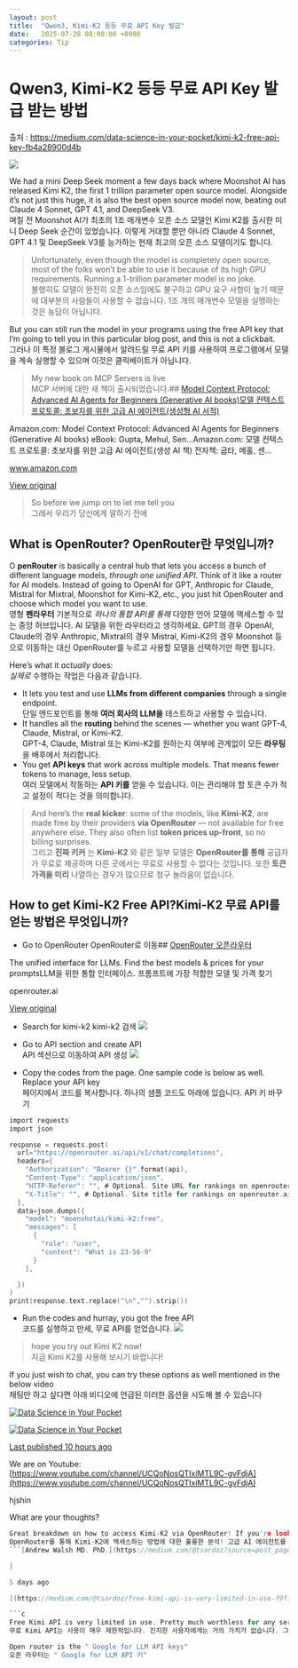 ```yaml
---
layout: post
title:  "Qwen3, Kimi-K2 등등 무료 API Key 발급"
date:   2025-07-28 08:00:00 +0900
categories: Tip
---
```


# Qwen3, Kimi-K2 등등 무료 API Key 발급 받는 방법

출처 : https://medium.com/data-science-in-your-pocket/kimi-k2-free-api-key-fb4a28900d4b


![](https://miro.medium.com/v2/resize:fit:640/format:webp/1*kmdPBm_FAzulvRDdztsP6Q.png)

We had a mini Deep Seek moment a few days back where Moonshot AI has released Kimi K2, the first 1 trillion parameter open source model. Alongside it’s not just this huge, it is also the best open source model now, beating out Claude 4 Sonnet, GPT 4.1, and DeepSeek V3.  
며칠 전 Moonshot AI가 최초의 1조 매개변수 오픈 소스 모델인 Kimi K2를 출시한 미니 Deep Seek 순간이 있었습니다. 이렇게 거대할 뿐만 아니라 Claude 4 Sonnet, GPT 4.1 및 DeepSeek V3를 능가하는 현재 최고의 오픈 소스 모델이기도 합니다.

> Unfortunately, even though the model is completely open source, most of the folks won’t be able to use it because of its high GPU requirements. Running a 1-trillion parameter model is no joke.  
> 불행히도 모델이 완전히 오픈 소스임에도 불구하고 GPU 요구 사항이 높기 때문에 대부분의 사람들이 사용할 수 없습니다. 1조 개의 매개변수 모델을 실행하는 것은 농담이 아닙니다.

But you can still run the model in your programs using the free API key that I’m going to tell you in this particular blog post, and this is not a clickbait.  
그러나 이 특정 블로그 게시물에서 알려드릴 무료 API 키를 사용하여 프로그램에서 모델을 계속 실행할 수 있으며 이것은 클릭베이트가 아닙니다.

> My new book on MCP Servers is live  
> MCP 서버에 대한 새 책이 출시되었습니다.## [Model Context Protocol: Advanced AI Agents for Beginners (Generative AI books)모델 컨텍스트 프로토콜: 초보자를 위한 고급 AI 에이전트(생성형 AI 서적)](https://www.amazon.com/gp/product/B0FCCF348X?source=post_page-----fb4a28900d4b---------------------------------------)

Amazon.com: Model Context Protocol: Advanced AI Agents for Beginners (Generative AI books) eBook: Gupta, Mehul, Sen…Amazon.com: 모델 컨텍스트 프로토콜: 초보자를 위한 고급 AI 에이전트(생성 AI 책) 전자책: 굽타, 메훌, 센...

www.amazon.com

[View original](https://www.amazon.com/gp/product/B0FCCF348X?source=post_page-----fb4a28900d4b---------------------------------------)

> So before we jump on to let me tell you  
> 그래서 우리가 당신에게 말하기 전에

## What is OpenRouter? OpenRouter란 무엇입니까?

O **penRouter** is basically a central hub that lets you access a bunch of different language models, *through one unified API*. Think of it like a router for AI models. Instead of going to OpenAI for GPT, Anthropic for Claude, Mistral for Mixtral, Moonshot for Kimi-K2, etc., you just hit OpenRouter and choose which model you want to use.  
영형 **펜라우터** 기본적으로 *하나의 통합 API를 통해* 다양한 언어 모델에 액세스할 수 있는 중앙 허브입니다. AI 모델을 위한 라우터라고 생각하세요. GPT의 경우 OpenAI, Claude의 경우 Anthropic, Mixtral의 경우 Mistral, Kimi-K2의 경우 Moonshot 등으로 이동하는 대신 OpenRouter를 누르고 사용할 모델을 선택하기만 하면 됩니다.

Here’s what it *actually* does:  
*실제로* 수행하는 작업은 다음과 같습니다.

- It lets you test and use **LLMs from different companies** through a single endpoint.  
	단일 엔드포인트를 통해 **여러 회사의 LLM을** 테스트하고 사용할 수 있습니다.
- It handles all the **routing** behind the scenes — whether you want GPT-4, Claude, Mistral, or Kimi-K2.  
	GPT-4, Claude, Mistral 또는 Kimi-K2를 원하는지 여부에 관계없이 모든 **라우팅** 을 배후에서 처리합니다.
- You get **API keys** that work across multiple models. That means fewer tokens to manage, less setup.  
	여러 모델에서 작동하는 **API 키를** 얻을 수 있습니다. 이는 관리해야 할 토큰 수가 적고 설정이 적다는 것을 의미합니다.

> And here’s the **real kicker**: some of the models, like **Kimi-K2**, are made free by their providers **via OpenRouter** — not available for free anywhere else. They also often list **token prices up-front**, so no billing surprises.  
> 그리고 **진짜 키커** 는 **Kimi-K2** 와 같은 일부 모델은 **OpenRouter를 통해** 공급자가 무료로 제공하며 다른 곳에서는 무료로 사용할 수 없다는 것입니다. 또한 **토큰 가격을 미리** 나열하는 경우가 많으므로 청구 놀라움이 없습니다.

## How to get Kimi-K2 Free API?Kimi-K2 무료 API를 얻는 방법은 무엇입니까?

- Go to OpenRouter OpenRouter로 이동## [OpenRouter 오픈라우터](https://openrouter.ai/?source=post_page-----fb4a28900d4b---------------------------------------)

The unified interface for LLMs. Find the best models & prices for your promptsLLM을 위한 통합 인터페이스. 프롬프트에 가장 적합한 모델 및 가격 찾기

openrouter.ai

[View original](https://openrouter.ai/?source=post_page-----fb4a28900d4b---------------------------------------)

- Search for kimi-k2 kimi-k2 검색
![](https://miro.medium.com/v2/resize:fit:640/format:webp/1*qH7EE555zzBUFqB_UXKwmQ.png)

- Go to API section and create API  
	API 섹션으로 이동하여 API 생성
![](https://miro.medium.com/v2/resize:fit:640/format:webp/1*vVPLBICq9fj3ylWqudh1Hg.png)

- Copy the codes from the page. One sample code is below as well. Replace your API key  
	페이지에서 코드를 복사합니다. 하나의 샘플 코드도 아래에 있습니다. API 키 바꾸기
```c
import requests
import json

response = requests.post(
  url="https://openrouter.ai/api/v1/chat/completions",
  headers={
    "Authorization": "Bearer {}".format(api),
    "Content-Type": "application/json",
    "HTTP-Referer": "", # Optional. Site URL for rankings on openrouter.ai.
    "X-Title": "", # Optional. Site title for rankings on openrouter.ai.
  },
  data=json.dumps({
    "model": "moonshotai/kimi-k2:free",
    "messages": [
      {
        "role": "user",
        "content": "What is 23-56-9"
      }
    ],

  })
)
print(response.text.replace("\n","").strip())
```
- Run the codes and hurray, you got the free API  
	코드를 실행하고 만세, 무료 API를 얻었습니다.
![](https://miro.medium.com/v2/resize:fit:640/format:webp/1*9qNRqqXzX9o9qqWwswOdlg.png)

> hope you try out Kimi K2 now!  
> 지금 Kimi K2를 사용해 보시기 바랍니다!

If you just wish to chat, you can try these options as well mentioned in the below video  
채팅만 하고 싶다면 아래 비디오에 언급된 이러한 옵션을 시도해 볼 수 있습니다

[![Data Science in Your Pocket](https://miro.medium.com/v2/resize:fill:96:96/1*azLPGT6SA58kykLPlca3TQ.jpeg)](https://medium.com/data-science-in-your-pocket?source=post_page---post_publication_info--fb4a28900d4b---------------------------------------)

[![Data Science in Your Pocket](https://miro.medium.com/v2/resize:fill:128:128/1*azLPGT6SA58kykLPlca3TQ.jpeg)](https://medium.com/data-science-in-your-pocket?source=post_page---post_publication_info--fb4a28900d4b---------------------------------------)

[Last published 10 hours ago](https://medium.com/data-science-in-your-pocket/github-spark-transforming-ideas-into-full-stack-apps-with-ai-and-natural-language-f840fec7c0e1?source=post_page---post_publication_info--fb4a28900d4b---------------------------------------)

We are on Youtube: [https://www.youtube.com/channel/UCQoNosQTIxiMTL9C-gvFdjA](https://www.youtube.com/channel/UCQoNosQTIxiMTL9C-gvFdjA)

hjshin

What are your thoughts?  

```c
Great breakdown on how to access Kimi-K2 via OpenRouter! If you're looking to integrate advanced AI agents into your projects, my new mini guide "From Zero to AI for Junior Developers" offers hands-on strategies to help junior developers build with…
OpenRouter를 통해 Kimi-K2에 액세스하는 방법에 대한 훌륭한 분석! 고급 AI 에이전트를 프로젝트에 통합하려는 경우 새로운 미니 가이드 "주니어 개발자를 위한 제로에서 AI까지"는 주니어 개발자가 다음을 사용하여 구축하는 데 도움이 되는 실습 전략을 제공합니다.
```[Andrew Walsh MD. PhD.](https://medium.com/@tsardoz?source=post_page---post_responses--fb4a28900d4b----1-----------------------------------)

[

5 days ago

](https://medium.com/@tsardoz/free-kimi-api-is-very-limited-in-use-f9f1d7cb8def?source=post_page---post_responses--fb4a28900d4b----1-----------------------------------)

```c
Free Kimi API is very limited in use. Pretty much worthless for any serious user. And most people who know how to use APIs are serious.
무료 Kimi API는 사용이 매우 제한적입니다. 진지한 사용자에게는 거의 가치가 없습니다. 그리고 API 사용법을 아는 대부분의 사람들은 진지합니다.
```

```c
Open router is the " Google for LLM API keys"
오픈 라우터는 " Google for LLM API 키"
```